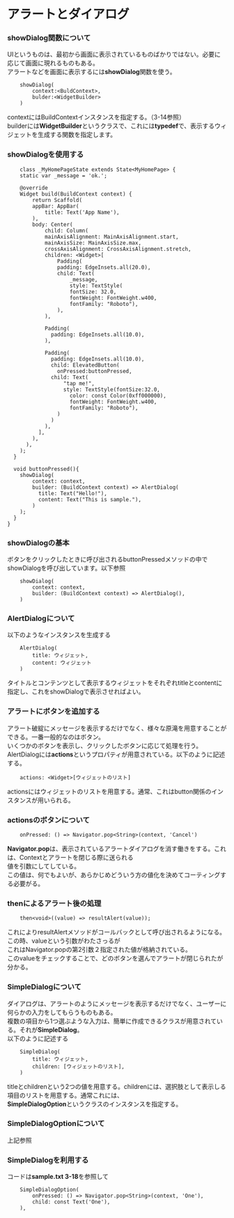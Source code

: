 # アラートとダイアログ
### showDialog関数について  
UIというものは、最初から画面に表示されているものばかりではない。必要に応じて画面に現れるものもある。  
アラートなどを画面に表示するには**showDialog**関数を使う。
```
    showDialog(
        context:<BuldContext>,
        bulder:<WidgetBuilder>
    )
```
contextにはBuildContextインスタンスを指定する。（3-14参照）  
builderには**WidgetBuilder**というクラスで、これには**typedef**で、表示するウィジェットを生成する関数を指定します。  
### showDialogを使用する
```
    class _MyHomePageState extends State<MyHomePage> {
    static var _message = 'ok.';

    @override
    Widget build(BuildContext context) {
        return Scaffold(
        appBar: AppBar(
            title: Text('App Name'),
        ),
        body: Center(
            child: Column(
            mainAxisAlignment: MainAxisAlignment.start,
            mainAxisSize: MainAxisSize.max,
            crossAxisAlignment: CrossAxisAlignment.stretch,
            children: <Widget>[
                Padding(
                padding: EdgeInsets.all(20.0),
                child: Text(
                    _message,
                    style: TextStyle(
                    fontSize: 32.0,
                    fontWeight: FontWeight.w400,
                    fontFamily: "Roboto"),
                ),
            ),

            Padding(
              padding: EdgeInsets.all(10.0),
            ),

            Padding(
              padding: EdgeInsets.all(10.0),
              child: ElevatedButton(
                onPressed:buttonPressed,
              child: Text(
                  "tap me!",
                  style: TextStyle(fontSize:32.0,
                    color: const Color(0xff000000),
                    fontWeight: FontWeight.w400,
                    fontFamily: "Roboto"),
                )
              )
            ),
          ],
        ),
      ),
    );
  }

  void buttonPressed(){
    showDialog(
        context: context,
        builder: (BuildContext context) => AlertDialog(
          title: Text("Hello!"),
          content: Text("This is sample."),
        )
    );
  }
}
```
### showDialogの基本
ボタンをクリックしたときに呼び出されるbuttonPressedメソッドの中でshowDialogを呼び出しています。以下参照
```
    showDialog(
        context: context,
        builder: (BuildContext context) => AlertDialog(),
    )
```
### AlertDialogについて
以下のようなインスタンスを生成する
```
    AlertDialog(
        title: ウィジェット,
        content: ウィジェット
    )
```
タイトルとコンテンツとして表示するウィジェットをそれぞれtitleとcontentに指定し、これをshowDialogで表示させればよい。
### アラートにボタンを追加する
アラート破綻にメッセージを表示するだけでなく、様々な原滝を用意することができる。一番一般的なのはボタン。  
いくつかのボタンを表示し、クリックしたボタンに応じて処理を行う。  
AlertDialogには**actions**というプロパティが用意されている。以下のように記述する。
```
    actions: <Widget>[ウィジェットのリスト]
```
actionsにはウィジェットのリストを用意する。通常、これはbutton関係のインスタンスが用いられる。  
### actionsのボタンについて
```
    onPressed: () => Navigator.pop<String>(context, 'Cancel')
```
**Navigator.pop**は、表示されているアラートダイアログを消す働きをする。これは、Contextとアラートを閉じる際に送られる  
値を引数にしてしている。  
この値は、何でもよいが、あらかじめどういう方の値化を決めてコーティングする必要がる。  
### thenによるアラート後の処理
```
    then<void>((value) => resultAlert(value));
```
これによりresultAlertメソッドがコールバックとして呼び出されるようになる。この時、valueという引数がわたさっるが  
これはNavigator.popの第2引数２指定された値が格納されている。  
このvalueをチェックすることで、どのボタンを選んでアラートが閉じられたが分かる。
### SimpleDialogについて
ダイアログは、アラートのようにメッセージを表示するだけでなく、ユーザーに何らかの入力をしてもらうものもある。  
複数の項目から1つ選ぶような入力は、簡単に作成できるクラスが用意されている。それが**SimpleDialog**。  
以下のように記述する
```
    SimpleDialog(
        title: ウィジェット,
        children: [ウィジェットのリスト],
    )
```
titleとchildrenという2つの値を用意する。childrenには、選択肢として表示しる項目のリストを用意する。通常これには、  
**SimpleDialogOption**というクラスのインスタンスを指定する。
### SimpleDialogOptionについて
上記参照  
### SimpleDialogを利用する
コードは**sample.txt 3-18**を参照して  
```
    SimpleDialogOption(
        onPressed: () => Navigator.pop<String>(context, 'One'),
        child: const Text('One'),
    ),
```

